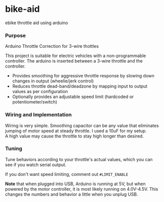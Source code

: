# bike-aid
ebike throttle aid using arduino


### Purpose

Arduino Throttle Correction for 3-wire thottles

This project is suitable for electric vehicles with a non-programmable controller. 
The arduino is inserted between a 3-wire throttle and the controller.

* Provides smoothing for aggressive throttle response by slowing down changes in output (wheelie/jerk control)
* Reduces throttle dead-band/deadzone by mapping input to output values as per configuration
* Optionally provides an adjustable speed limit (hardcoded or potentiometer/switch)

### Wiring and Implementation

Wiring is very simple.  Smoothing capacitor can be any value that eliminates
jumping of motor speed at steady throttle.  I used a 10uF for my setup.  
A high value may cause the throttle to stay high longer than desired. 

### Tuning

Tune behaviors according to your throttle's actual values, which you can see if you watch serial output.

If you don't want speed limiting, comment out `#LIMIT_ENABLE`

**Note** that when plugged into USB, Arduino is running at 5V, but when powered by the motor controller,
it is most likely running on 4.0V-4.5V.  This changes the numbers and behavior a little when you unplug USB.
